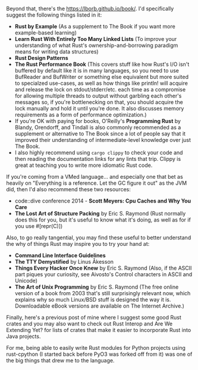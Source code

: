 Beyond that, there's the https://lborb.github.io/book/. I'd specifically suggest the following things listed in it:
- **Rust by Example** (As a supplement to The Book if you want more example-based learning)
- **Learn Rust With Entirely Too Many Linked Lists** (To improve your understanding of what Rust's ownership-and-borrowing paradigm means for writing data structures)
- **Rust Design Patterns**
- **The Rust Performance Book** (This covers stuff like how Rust's I/O isn't buffered by default like it is in many languages, so you need to use BufReader and BufWriter or something else equivalent but more suited to specialzed use-cases, as well as how things like println! will acquire and release the lock on stdout/stderr/etc. each time as a compromise for allowing multiple threads to output without garbling each other's messages so, if you're bottlenecking on that, you should acquire the lock manually and hold it until you're done. It also discusses memory requirements as a form of performance optimization.)
- If you're OK with paying for books, O'Reilly's **Programming Rust** by Blandy, Orendorff, and Tindall is also commonly recommended as a supplement or alternative to The Book since a lot of people say that it improved their understanding of intermediate-level knowledge over just The Book.
- I also highly recommend using `cargo clippy` to check your code and then reading the documentation links for any lints that trip. Clippy is great at teaching you to write more idiomatic Rust code.

If you're coming from a VMed language... and especially one that bet as heavily on "Everything is a reference. Let the GC figure it out" as the JVM did, then I'd also recommend these two resources:
- code::dive conference 2014 - **Scott Meyers: Cpu Caches and Why You Care**
- **The Lost Art of Structure Packing** by Eric S. Raymond (Rust normally does this for you, but it's useful to know what it's doing, as well as for if you use #[repr(C)])

Also, to go really tangential, you may find these useful to better understand the why of things Rust may inspire you to try your hand at:
- **Command Line Interface Guidelines**
- **The TTY Demystified** by Linus Åkesson
- **Things Every Hacker Once Knew** by Eric S. Raymond (Also, if the ASCII part piques your curiosity, see Aivosto's Control characters in ASCII and Unicode)
- **The Art of Unix Programming** by Eric S. Raymond (The free online version of a book from 2003 that's still surprisingly relevant now, which explains why so much Linux/BSD stuff is designed the way it is. Downloadable eBook versions are available on The Internet Archive.)

Finally, here's a previous post of mine where I suggest some good Rust crates and you may also want to check out Rust Interop and Are We Extending Yet? for lists of crates that make it easier to incorporate Rust into Java projects.

For me, being able to easily write Rust modules for Python projects using rust-cpython (I started back before PyO3 was forked off from it) was one of the big things that drew me to the language.